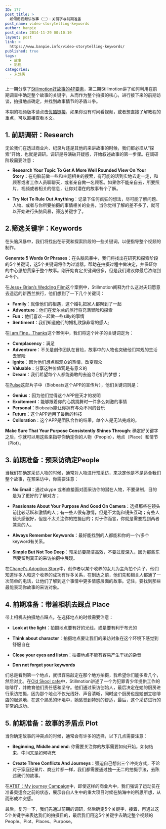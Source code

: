 ```yaml
---
ID: 177
post_title: >
  如何用视频讲故事（二）：关键字与前期准备
post_name: video-storytelling-keywords
author: banpie
post_date: 2014-11-29 00:10:10
layout: post
link: >
  https://www.banpie.info/video-storytelling-keywords/
published: true
tags:
  - 故事
  - 影视
categories:
  - 未分类
---
```

上一期分享了[Stillmotion好故事的4P要素][1]，第二期Stillmotion讲了如何利用在前期调查中确定整个故事的关键字，从而作为整个拍摄的核心，进行接下来的前期访谈，拍摄地点确定，并找到故事情节的矛盾斗争。

本期的视频版本请点击[优酷链接][2]，如果你没有时间看视频，或者想直接了解教程的重点，可以直接查看本文。

## 1\. 前期调研：Research

无论我们在透过商业片、纪录片还是其他的来讲故事的时候，我们都必须从“探索”开始，也就是调研。调研是导演破开疑惑，开始叙述故事的第一步骤。在调研阶段需要注意：

*   **Research Your Topic To Get A More Well Rounded View On Your Story**：在电脑前做一些和主题相关的搜索，有可能的话到实地去走一走，和顾客或者工作人员聊聊天，或者亲自做一名顾客。如果你不能亲自去，所要照片，视频或者相关的信息，让你对潜在的故事有个了解。

*   **Try Not To Rule Out Anything**：记录下任何疯狂的想法，尽可能了解问题、人物、或者与你所要拍摄的事情相关的业务，当你觉得了解的差不多了，就可以开始进行头脑风暴，筛选关键字了。

## 2\.筛选关键字：Keywords

在头脑风暴中，我们将找出在研究和探索阶段的一些关键词，以便指导整个视频的制作。

**Generate 5 Words Or Phrases**：在头脑风暴中，我们将找出在研究和探索阶段的5个关键词，这5个关键词将作为过滤器，帮助在拍摄过程中做决定，并保证你的中心思想贯穿于整个故事。刚开始肯定关键词很多，但是我们建议你最后浓缩到4-5个。

在[Jess+ Brian’s Wedding Film][3]这个案例中，Stillmotion阐释为什么这对夫妇愿意去遥远的新西兰旅行，他们想到了一下几个关键词：

*   **Family**：就像他们的相遇，这个婚礼把家人都聚到了一起
*   **Adventure**：他们在爱尔兰的旅行将充满冒险和探索
*   **Fun**：他们喜欢一起做一些silly的事情
*   **Sentiment**：我们知道他们的婚礼致辞非常的感人;

在[I am Fine，Thanks][4]这个案例中，我们将这个片子的关键词定为：

*   **Complacency**：满足
*   **Adventrure**：不关是创作团队在冒险，故事中的人物也突破他们常规的生活去冒险
*   **Ignite**：因为他们想点燃观众的热情，改变观众
*   **Valuable**：分享这种价值观是有意义的
*   **Dream**：我们希望每个人都能勇敢的去追寻它们的梦想；

在[Pulse][5]这部片子中（Biobeats这个APP的宣传片），他们关键词则是：

*   **Genius**：因为他们觉得这个APP是天才的发明
*   **Excitement**：能够跟着你的心跳跳舞时一件多么刺激的事情
*   **Personal**：Biobeats能让你拥有与众不同的音乐
*   **Future**：这个APP运用了最新的科技
*   **Colloration**：这个APP是团队合作的结果，单个人是无法完成的。

**Make Sure That Your Purpose Consistently Shines Through**: 确定好关键字之后，你就可以用这些来指导你确定你的人物（People），地点（Place）和情节（Plot）。

## 3\. 前期准备：预采访确定People

当我们在确定采访人物的时候，通常对人物进行预采访，来决定他是不是适合我们整个故事，在预采访中，你需要注意：

*   **No Email**：通过skype 或者直接面对面采访你的潜在人物，不要录制，目的是为了更好的了解对方；

*   **Passionate About Your Purpose And Good On Camera**：选择那些在镜头前比较活跃和激情的人；有一些人很有激情，但是不太能和镜头互动；有些人镜头感很好，但是不太关注你的拍摄目的；对于你而言，你就是需要找到两者兼具的人。

*   **Always Remember Keywords**：最好能找到的人都能和你的一个/多个keyword有关系。

*   **Simple But Not Too Deep**：预采访要简洁高效，不要过度深入，因为那些东西要留到真正的采访拍摄中展现。

在[Chapel's Adoption Story][6]中，创作者以某个收养的女儿为主角拍个片子，他们知道许多人和这个收养的成功有许多关系，在到达之前，他们先和相关人都通了一次简单的电话，让他们了解到这个事情中更多情感层面的故事。记住，要找到那些最能表现你故事的采访对象。

## 4\. 前期准备：带着相机去踩点 Place

带上相机去拍摄地点踩点，在选择地点的时候需要注意：

*   **Look at the light**：拍摄地点要有好的光线，或是要有利于布光的

*   **Think about character**：拍摄地点要让我们的采访对象在这个环境下感觉到舒服自在

*   **Close your eyes and listen**：拍摄地点不能有容易产生干扰的杂音

*   **Don not forget your keywords**

们总是看到第一个地点，就很容易敲定在那个地方拍摄，我希望你们能多看几个，然后对比。在[Old Skool cafe][7]中，Stillmotion讲述了一个为犯罪青少年提供工作的咖啡厅，并教育他们责任感和坚守。他们通过采访创始人，最后决定在她的厨房进行采访拍摄，因为那个地点不仅光线好、声音清晰，同时这个厨房也是她创立咖啡店的起源地，在这个熟悉的环境中，她感觉到特别的舒适，最后，这个采访进行的非常的成功。

## 5\. 前期准备：故事的矛盾点 Plot

当你确定故事的冲突点的时候，通常会有许多的选择，以下几点需要注意：

*   **Beginning, Middle and end**: 你需要关注你的故事需要如何开始，如何结束，中间又是如何填充

*   **Create Three Conflicts And Journeys**：强迫自己想出三个冲突方式，不论对于家庭纪录片、商业片都一样，我们都需要通过独一无二的拍摄手法，去陈述我们的故事。

在[AT&T：My journey Campaign][8]中，即使这样的商业片中，我们强调了运动员在准备奥运会之前的状态，展示各自人生中的重大项目时候在脑海中的所思所想，从而形成冲突感。

最后，复习一下，我们先通过前期的调研，然后确定5个关键字，接着，再通过这5个关键字来表达我们的拍摄目的，最后我们用这5个关键字去确定整个视频的People、Plot、Places、Purpose。

 [1]: http://www.banpie.info/video-storytelling-4p/
 [2]: http://v.youku.com/v_show/id_XNTY4ODExOTAw.html?from=y1.2-1-87.3.1-2.1-1-1-0
 [3]: https://vimeo.com/66854617
 [4]: http://www.imfinethanksmovie.com/
 [5]: https://vimeo.com/55772166
 [6]: https://vimeo.com/34640687
 [7]: https://vimeo.com/42108559
 [8]: https://vimeo.com/65082431
